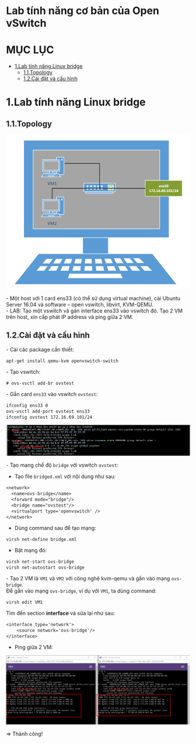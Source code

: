 # Lab tính năng cơ bản của Open vSwitch


# MỤC LỤC
- [1.Lab tính năng Linux bridge](#1)
	- [1.1.Topology](#1.1)
	- [1.2.Cài đặt và cấu hình](#1.2)


<a name="1"></a>
# 1.Lab tính năng Linux bridge
<a name="1.1"></a>
## 1.1.Topology
<img src="images/11.png" />

\- Một host với 1 card ens33 (có thể sử dụng virtual machine), cài Ubuntu Server 16.04 và software – open vswitch, libvirt, KVM-QEMU.  
\- LAB: Tạo một vswitch và gán interface ens33 vào vswitch đó. Tạo 2 VM trên host, xin cấp phát IP address và ping giữa 2 VM.  

<a name="1.2"></a>
## 1.2.Cài đặt và cấu hình
\- Cài các package cần thiết:  
```
apt-get install qemu-kvm openvswitch-switch
```

\- Tạo vswitch:  
```
# ovs-vsctl add-br ovstest
```

\- Gắn card `ens33` vào vswitch `ovstest`:  
```
ifconfig ens33 0
ovs-vsctl add-port ovstest ens33
ifconfig ovstest 172.16.69.101/24
```

<img src="images/12.png" />

\- Tạo mạng chế độ `bridge` với vswitch `ovstest`:  
- Tạo file `bridged.xml` với nội dung như sau:  
```
<network>
  <name>ovs-bridge</name>
  <forward mode="bridge"/>
  <bridge name="ovstest"/>
  <virtualport type='openvswitch' />
</network>
```

- Dùng command sau để tạo mạng:  
```
virsh net-define bridge.xml
```

- Bật mạng đó:  
```
virsh net-start ovs-bridge
virsh net-autostart ovs-bridge
```

\- Tạo 2 VM là `VM1` và `VM2` với công nghệ kvm-qemu và gắn vào mạng `ovs-bridge`.  
Để gắn vào mạng `ovs-bridge`, ví dụ với `VM1`, ta dùng command:  
```
virsh edit VM1
```

Tìm đến section **interface** và sửa lại như sau:  
```
<interface type='network'>
    <source network='ovs-bridge'/>
</interface>
```

- Ping giữa 2 VM:  
<img src="images/13.png" />

=> Thành công!

